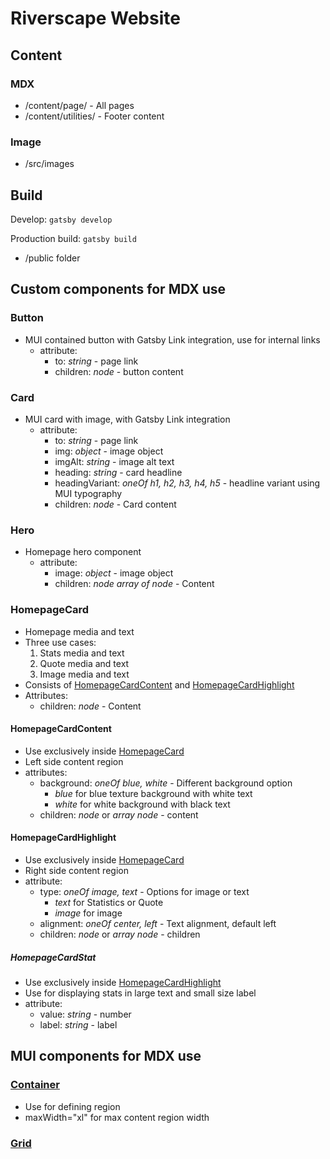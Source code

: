 # Riverscape Website

## Content
### MDX
- /content/page/ - All pages
- /content/utilities/ - Footer content

### Image
- /src/images

## Build
Develop: `gatsby develop`

Production build: `gatsby build` 
- /public folder

## Custom components for MDX use
### Button 
- MUI contained button with Gatsby Link integration, use for internal links
    - attribute:
        - to: *string* - page link
        - children: *node* - button content

### Card
- MUI card with image, with Gatsby Link integration
    - attribute:
        - to: *string* - page link
        - img: *object* - image object
        - imgAlt: *string* - image alt text
        - heading: *string* - card headline
        - headingVariant: *oneOf h1, h2, h3, h4, h5* - headline variant using MUI typography
        - children: *node* - Card content

### Hero
- Homepage hero component
    - attribute:
        - image: *object* - image object
        - children: *node* *array of node* - Content

### HomepageCard
- Homepage media and text
- Three use cases:
    1. Stats media and text
    2. Quote media and text
    3. Image media and text
- Consists of [HomepageCardContent](#Homepagecardcontent) and [HomepageCardHighlight](#homepagecardhighlight)
- Attributes:
    - children: *node* - Content

#### HomepageCardContent
- Use exclusively inside [HomepageCard](#homepagecard)
- Left side content region
- attributes:
    - background: *oneOf blue, white* - Different background option
        - *blue* for blue texture background with white text
        - *white* for white background with black text
    - children: *node* or *array node* - content


#### HomepageCardHighlight
- Use exclusively inside [HomepageCard](#homepagecard)
- Right side content region
- attribute:
    - type: *oneOf image, text* - Options for image or text
        - *text* for Statistics or Quote
        - *image* for image
    - alignment: *oneOf center, left* - Text alignment, default left
    - children: *node* or *array node* - children

##### HomepageCardStat
- Use exclusively inside [HomepageCardHighlight](#homepagecardcontent)
- Use for displaying stats in large text and small size label
- attribute: 
    - value: *string* - number
    - label: *string* - label

## MUI components for MDX use
### [Container](https://mui.com/material-ui/react-container/)
- Use for defining region
- maxWidth="xl" for max content region width
### [Grid](https://mui.com/material-ui/react-grid/)